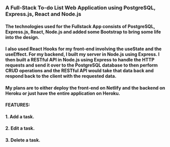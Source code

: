 ### A Full-Stack To-do List Web Application using PostgreSQL, Express.js, React and Node.js

#### The technologies used for the Fullstack App consists of PostgreSQL, Express.js, React, Node.js and added some Bootstrap to bring some life into the design.  

#### I also used React Hooks for my front-end involving the useState and the useEffect. For my backend, I built my server in Node.js using Express. I then built a RESTful API in Node.js using Express to handle the HTTP requests and send it over to the PostgreSQL database to then perform CRUD operations and the RESTful API would take that data back and respond back to the client with the requested data. 

#### My plans are to either deploy the front-end on Netlify and the backend on Heroku or just have the entire application on Heroku. 





#### FEATURES:
#### 1. Add a task.
#### 2. Edit a task.
#### 3. Delete a task.
